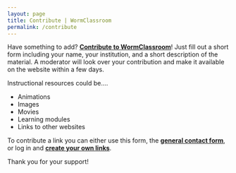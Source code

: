 ```yaml
---
layout: page
title: Contribute | WormClassroom
permalink: /contribute
---
```

Have something to add? **[Contribute to
WormClassroom](node/add/resource)**! Just fill out a short form
including your name, your institution, and a short description of the
material. A moderator will look over your contribution and make it
available on the website within a few days.

Instructional resources could be\....

-   Animations
-   Images
-   Movies
-   Learning modules
-   Links to other websites

To contribute a link you can either use this form, the **[general
contact form](/contact)**, or log in and **[create your own
links](/weblinks/add)**.

Thank you for your support!
